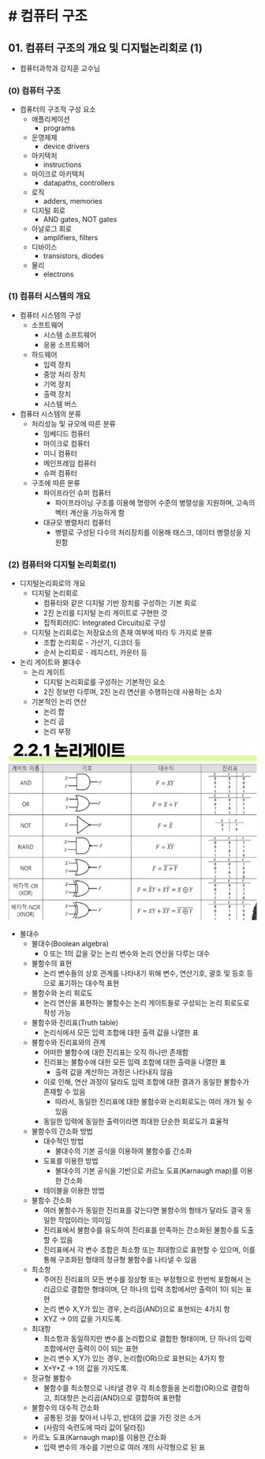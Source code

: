 # # 컴퓨터 구조

## 01. 컴퓨터 구조의 개요 및 디지털논리회로 (1)

- 컴퓨터과학과 강지훈 교수님

### (0) 컴퓨터 구조

- 컴퓨터의 구조적 구성 요소
    - 애플리케이션
        - programs
    - 운영체제
        - device drivers
    - 아키텍처
        - instructions
    - 마이크로 아키텍처
        - datapaths, controllers
    - 로직
        - adders, memories
    - 디지털 회로
        - AND gates, NOT gates
    - 아날로그 회로
        - amplifiers, filters
    - 디바이스
        - transistors, diodes
    - 물리
        - electrons

### (1) 컴퓨터 시스템의 개요

- 컴퓨터 시스템의 구성
    - 소프트웨어
        - 시스템 소프트웨어
        - 응용 소프트웨어
    - 하드웨어
        - 입력 장치
        - 중앙 처리 장치
        - 기억 장치
        - 출력 장치
        - 시스템 버스
- 컴퓨터 시스템의 분류
    - 처리성능 및 규모에 따른 분류
        - 임베디드 컴퓨터
        - 마이크로 컴퓨터
        - 미니 컴퓨터
        - 메인프레임 컴퓨터
        - 슈퍼 컴퓨터
    - 구조에 따른 분류
        - 파이프라인 슈퍼 컴퓨터
            - 파이프라이닝 구조를 이용해 명령어 수준의 병렬성을 지원하며, 고속의 벡터 계산을 가능하게 함
        - 대규모 병렬처리 컴퓨터
            - 병렬로 구성된 다수의 처리장치를 이용해 태스크, 데이터 병렬성을 지원함

### (2) 컴퓨터와 디지털 논리회로(1)

- 디지털논리회로의 개요
    - 디지털 논리회로
        - 컴퓨터와 같은 디지털 기반 장치를 구성하는 기본 회로
        - 2진 논리를 디지털 논리 게이트로 구현한 것
        - 집적회러(IC: Integrated Circuits)로 구성
    - 디지털 논리회로는 저장요소의 존재 여부에 따라 두 가지로 분류
        - 조합 논리회로 - 가산기, 디코더 등
        - 순서 논리회로 - 레지스터, 카운터 등
- 논리 게이트와 불대수
    - 논리 게이트
        - 디지털 논리회로를 구성하는 기본적인 요소
        - 2진 정보만 다루며, 2진 논리 연산을 수행하는데 사용하는 소자
    - 기본적인 논리 연산
        - 논리 합
        - 논리 곱
        - 논리 부정

![01-01.png](image/01-01.png)

- 불대수
    - 불대수(Boolean algebra)
        - 0 또는 1의 값을 갖는 논리 변수와 논리 연산을 다루는 대수
    - 불함수의 표현
        - 논리 변수들의 상호 관계를 나타내기 위해 변수, 연산기호, 괄호 및 등호 등으로 표기하는 대수적 표현
    - 불함수와 논리 회로도
        - 논리 연산을 표현하는 불함수는 논리 게이트들로 구성되는 논리 회로도로 작성 가능
    - 불함수와 진리표(Truth table)
        - 논리식에서 모든 입력 조합에 대한 출력 값을 나열한 표
    - 불함수와 진리표와의 관계
        - 어떠한 불함수에 대한 진리표는 오직 하나만 존재함
        - 진리표는 불함수에 대한 모든 입력 조합에 대한 출력을 나열한 표
            - 출력 값을 계산하는 과정은 나타내지 않음
        - 이로 인해, 연산 과정이 달라도 입력 조합에 대한 결과가 동일한 불함수가 존재할 수 있음
            - 따라서, 동일한 진리표에 대한 불함수와 논리회로도는 여러 개가 될 수 있음
        - 동일한 입력에 동일한 출력이라면 최대한 단순한 회로도가 효율적
    - 불함수의 간소화 방법
        - 대수적인 방법
            - 불대수의 기본 공식을 이용하여 불함수를 간소화
        - 도표를 이용한 방법
            - 불대수의 기본 공식을 기반으로 카르노 도표(Karnaugh map)를 이용한 간소화
        - 테이블을 이용한 방법
    - 불함수 간소화
        - 여러 불함수가 동일한 진리표를 갖는다면 불함수의 형태가 달라도 결국 동일한 작업이라는 의미임
        - 진리표에서 불함수를 유도하여 진리표를 만족하는 간소화된 불함수를 도출할 수 있음
        - 진리표에서 각 변수 조합은 최소항 또는 최대항으로 표현할 수 있으며, 이를 통해 구조화된 형태의 정규형 불함수를 나타낼 수 있음
    - 최소항
        - 주어진 진리표의 모든 변수를 정상형 또는 부정형으로 한번씩 포함해서 논리곱으로 결합한 형태이며, 단 하나의 입력 조합에서만 출력이 1이 되는 표현
        - 논리 변수 X,Y가 있는 경우, 논리곱(AND)으로 표현되는 4가지 항
        - XYZ -> 0의 값을 가지도록.
    - 최대항
        - 최소항과 동일하지만 변수를 논리합으로 결합한 형태이며, 단 하나의 입력 조합에서만 출력이 0이 되는 표현
        - 논리 변수 X,Y가 있는 경우, 논리합(OR)으로 표현되는 4가지 항
        - X+Y+Z -> 1의 값을 가지도록.
    - 정규형 불함수
        - 불함수를 최소항으로 나타낼 경우 각 최소항들을 논리합(OR)으로 결합하고, 최대항은 논리곱(AND)으로 결합하여 표현함
    - 불함수의 대수적 간소화
        - 공통된 것을 찾아서 나두고, 반대의 값을 가진 것은 소거
        - (사람의 숙련도에 따라 값이 달라짐)
    - 카르노 도표(Karnaugh map)를 이용한 간소화
        - 입력 변수의 개수를 기반으로 여러 개의 사각형으로 된 표
